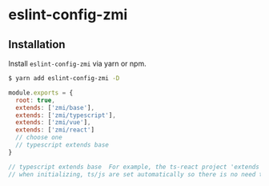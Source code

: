 # eslint-config-zmi

## Installation

Install `eslint-config-zmi` via yarn or npm.

```bash
$ yarn add eslint-config-zmi -D
```

```javascript
module.exports = {
  root: true,
  extends: ['zmi/base'],
  extends: ['zmi/typescript'],
  extends: ['zmi/vue'],
  extends: ['zmi/react']
  // choose one 
  // typescript extends base
}

// typescript extends base  For example, the ts-react project 'extends': ['zmi/react'],
// when initializing, ts/js are set automatically so there is no need to inherit typescript
```
